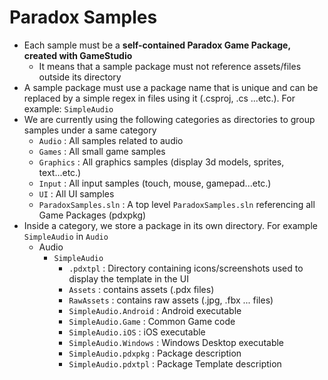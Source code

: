 # Paradox Samples

- Each sample must be a **self-contained Paradox Game Package, created with GameStudio**
	- It means that a sample package must not reference assets/files outside its directory
- A sample package must use a package name that is unique and can be replaced by a simple regex in files using it (.csproj, .cs ...etc.). For example: `SimpleAudio`
- We are currently using the following categories as directories to group samples under a same category 
	- `Audio` : All samples related to audio
	- `Games` : All small game samples
	- `Graphics` : All graphics samples (display 3d models, sprites, text...etc.)
	- `Input` : All input samples (touch, mouse, gamepad...etc.)
	- `UI` : All UI samples
	- `ParadoxSamples.sln` : A top level `ParadoxSamples.sln` referencing all Game Packages (pdxpkg)
- Inside a category, we store a package in its own directory. For example `SimpleAudio` in `Audio`
	- Audio
		- `SimpleAudio`
			- `.pdxtpl` : Directory containing icons/screenshots used to display the template in the UI
			- `Assets` : contains assets (.pdx files)
			- `RawAssets` : contains raw assets (.jpg, .fbx ... files)
			- `SimpleAudio.Android` : Android executable
			- `SimpleAudio.Game` : Common Game code
			- `SimpleAudio.iOS` : iOS executable
			- `SimpleAudio.Windows` : Windows Desktop executable
			- `SimpleAudio.pdxpkg` : Package description
			- `SimpleAudio.pdxtpl` : Package Template description





